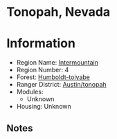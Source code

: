 
Tonopah, Nevada
===============
  
# Information  
* Region Name: [Intermountain]()  
* Region Number: 4  
* Forest: [Humboldt-toiyabe](http://www.fs.usda.gov/htnf)  
* Ranger District: [Austin/tonopah]()  
* Modules:  
  - Unknown  
* Housing: Unknown  
  
## Notes

